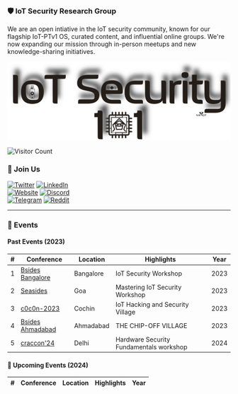 
### 🛡️ IoT Security Research Group

We are an open intiative in the IoT security community, known for our flagship IoT-PTv1 OS, curated content, and influential online groups. We're now expanding our mission through in-person meetups and new knowledge-sharing initiatives.

![IoTSecurity101 Logo](https://raw.githubusercontent.com/IoTSecurity101/.github/main/iot/Main-logo-101.png)

![Visitor Count](https://komarev.com/ghpvc/?username=iotsecurity1010&color=dc143c)

### 🤝 Join Us

[![Twitter](https://img.shields.io/badge/Twitter-1DA1F2?style=for-the-badge&logo=twitter&logoColor=white)](https://twitter.com/iotsecurity101) [![LinkedIn](https://img.shields.io/badge/LinkedIn-0077B5?style=for-the-badge&logo=linkedin&logoColor=white)](https://www.linkedin.com/groups/14064371/)  
[![Website](https://img.shields.io/badge/website-000000?style=for-the-badge&logo=About.me&logoColor=white)](https://iotsecurity101.org/)  [![Discord](https://img.shields.io/badge/Discord-5865F2?style=for-the-badge&logo=discord&logoColor=white)](https://discord.gg/WRPePTBS2Q)  
[![Telegram](https://img.shields.io/badge/Telegram-2CA5E0?style=for-the-badge&logo=telegram&logoColor=white)](https://t.co/PyzNrnQVSM)  [![Reddit](https://img.shields.io/badge/Reddit-FF4500?style=for-the-badge&logo=reddit&logoColor=white)](https://t.co/NPkAl8bPB3)  

---

### 📅 Events

#### Past Events (2023)

| # | Conference | Location | Highlights | Year |
|---|------------|----------|------------|------|
| 1 | [Bsides Bangalore](https://seasides.net/) | Bangalore | IoT Security Workshop | 2023 |
| 2 | [Seasides](https://seasides.net/) | Goa | Mastering IoT Security Workshop | 2023 |
| 3 | [c0c0n-2023](https://seasides.net/) | Cochin | IoT Hacking and Security Village | 2023 |
| 4 | [Bsides Ahmadabad](https://bsidesahmedabad.in/) | Ahmadabad | THE CHIP-OFF VILLAGE | 2023 |
| 5 | [craccon'24](https://www.crac-learning.com/craccon-schedule) | Delhi | Hardware Security Fundamentals workshop | 2024 |**

#### 🌟 Upcoming Events (2024)

| # | Conference | Location | Highlights | Year |
|---|------------|----------|------------|------|


